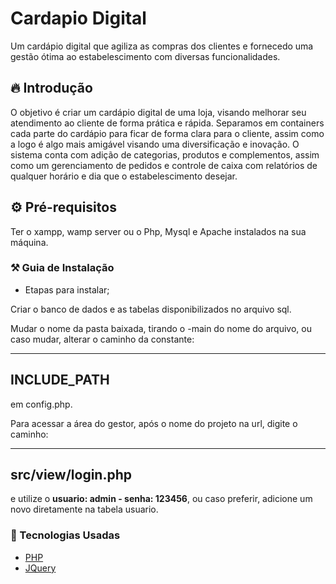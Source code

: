 # Cardapio Digital

Um cardápio digital que agiliza as compras dos clientes e fornecedo uma gestão ótima ao estabelescimento com diversas funcionalidades.

## 🔥 Introdução

O objetivo é criar um cardápio digital de uma loja, visando melhorar seu atendimento ao cliente de forma prática e rápida. Separamos em containers cada parte do cardápio para ficar de forma clara para o cliente, assim como a logo é algo mais amigável visando uma diversificação e inovação.
O sistema conta com adição de categorias, produtos e complementos, assim como um gerenciamento de pedidos e controle de caixa com relatórios de qualquer horário e dia que o estabelescimento desejar.

## ⚙️ Pré-requisitos

Ter o xampp, wamp server ou o Php, Mysql e Apache instalados na sua máquina.

### ⚒️ Guia de Instalação

- Etapas para instalar;

Criar o banco de dados e as tabelas disponibilizados no arquivo sql.

Mudar o nome da pasta baixada, tirando o -main do nome do arquivo, ou caso mudar, alterar o caminho da constante:

--- 
INCLUDE_PATH 
--- 

em config.php.

Para acessar a área do gestor, após o nome do projeto na url, digite o caminho:

--- 
src/view/login.php 
---

e utilize o **usuario: admin - senha: 123456**, ou caso preferir, adicione um novo diretamente na tabela usuario.

### 💾 Tecnologias Usadas
* [PHP](https://www.php.net)
* [JQuery](https://jquery.com)
